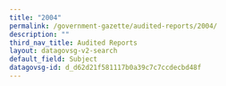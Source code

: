 ```yaml
---
title: "2004"
permalink: /government-gazette/audited-reports/2004/
description: ""
third_nav_title: Audited Reports
layout: datagovsg-v2-search
default_field: Subject
datagovsg-id: d_d62d21f581117b0a39c7c7ccdecbd48f
---
```

